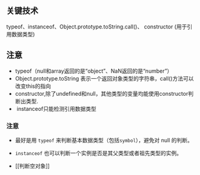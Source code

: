 ## 关键技术

typeof、instanceof、Object.prototype.toString.call()、 constructor (用于引用数据类型)

## 注意

- typeof（null和array返回的是“object”、NaN返回的是“number”）
- Object.prototype.toString 表示一个返回对象类型的字符串，call()方法可以改变this的指向
- constructor,除了undefined和null，其他类型的变量均能使用constructor判断出类型.
-  instanceof只能检测引用数据类型

### 注意

- 最好是用 `typeof` 来判断基本数据类型（包括`symbol`），避免对 null 的判断。
- `instanceof` 也可以判断一个实例是否是其父类型或者祖先类型的实例。

- [[判断空对象]]